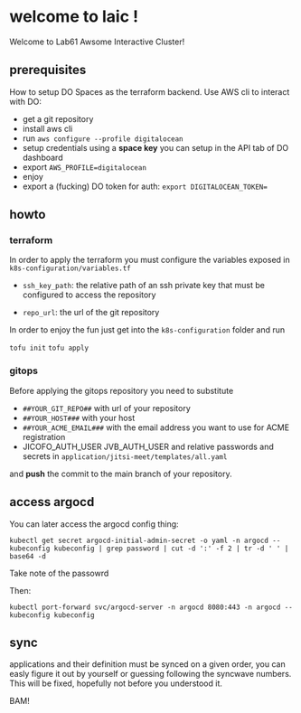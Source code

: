 # welcome to laic !

Welcome to Lab61 Awsome Interactive Cluster!

## prerequisites
How to setup DO Spaces as the terraform backend. Use AWS cli to interact with DO:
- get a git repository
- install aws cli
- run `aws configure --profile digitalocean`
- setup credentials using a **space key** you can setup in the API tab of DO dashboard
- export `AWS_PROFILE=digitalocean`
- enjoy
- export a (fucking) DO token for auth: `export DIGITALOCEAN_TOKEN=`

## howto

### terraform

In order to apply the terraform you must configure the variables exposed in `k8s-configuration/variables.tf`

- `ssh_key_path`: the relative path of an ssh private key that must be configured to access the repository

- `repo_url`: the url of the git repository 

In order to enjoy the fun just get into the `k8s-configuration` folder and run

`tofu init`
`tofu apply`


### gitops

Before applying the gitops repository you need to substitute 
* `##YOUR_GIT_REPO##` with url of your repository 
* `##YOUR_HOST###` with your host
* `##YOUR_ACME_EMAIL###` with the email address you want to use for ACME registration
* JICOFO_AUTH_USER JVB_AUTH_USER and relative passwords and secrets in `application/jitsi-meet/templates/all.yaml`

and **push** the commit to the main branch of your repository.

## access argocd

You can later access the argocd config thing:

`kubectl get secret argocd-initial-admin-secret -o yaml -n argocd --kubeconfig kubeconfig | grep password | cut -d ':' -f 2 | tr -d ' ' | base64 -d`

Take note of the passowrd

Then:

`kubectl port-forward svc/argocd-server -n argocd 8080:443 -n argocd --kubeconfig kubeconfig`


## sync

applications and their definition must be synced on a given order, you can easly figure it out by yourself or guessing following the syncwave numbers. This will be fixed, hopefully not before you understood it.

BAM!


 

